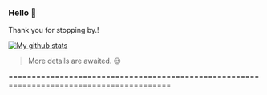 ### Hello  👋
Thank you for stopping by.!
<!---
- 🔭 I’m currently working on Angular 
- 🌱 I’m currently learning React
- 👯 I’m looking to collaborate on github-readme-stats by Anurag Hazra
- 🤔 I’m looking for help with ...
- 💬 Ask me about ...
- 📫 How to reach me: you can reachme anywhere @masoodbinmohammad
- 😄 Pronouns: ...
- ⚡ Fun fact: ...
-->
[![My github stats](https://github-readme-stats.vercel.app/api?username=masoodbinmohammad&count_private=true&hide=stars,issues&show_icons=true)](https://github.com/anuraghazra/github-readme-stats)
> More details are awaited. :wink:

=========================================================================================

